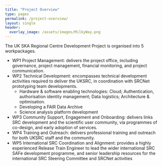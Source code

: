 ```yaml
---
title: "Project Overview"
type: pages
permalink: /project-overview/
layout: single
header:
  overlay_image: /assets/images/MilkyWay.png
---
```

The UK SKA Regional Centre Development Project is organised into 5 workpackages.

* WP1 Project Management:  delivers the project office, including governance, project management, financial monitoring, and project communication. 
* WP2 Technical Development: encompasses technical development activities required to deliver the UKSRC, in coordination with SRCNet prototyping team developments.
    * Hardware & software enabling technologies: Cloud; Authentication, authorisation identity management; Data logistics; Architecture & optimisation.
    * Developing a FAIR Data Archive
    * Science analysis platform development
* WP3 Community Support, Engagement and Onboarding: delivers links SRC development and the scientific user community, via programmes of co-design, and early adoption of services. 
* WP4 Training and Outreach: delivers professional training and outreach for both UKSRC staff and the community. 
* WP5 International SRC Coordination and Alignment: provides a highly experienced Release Train Engineer to lead the wider international SRC SAFe development programme, and senior leadership resources for the international SRC Steering Committee and SRCNet activities

